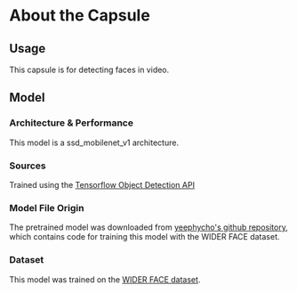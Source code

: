 # About the Capsule
## Usage
This capsule is for detecting faces in video. 

## Model
### Architecture & Performance
This model is a ssd_mobilenet_v1 architecture.

### Sources
Trained using the [Tensorflow Object Detection API](
https://github.com/tensorflow/models/blob/master/research/object_detection)

###  Model File Origin
The pretrained model was downloaded from 
[yeephycho's github repository](
https://github.com/yeephycho/tensorflow-face-detection), which contains code
for training this model with the WIDER FACE dataset.

### Dataset
This model was trained on the [WIDER FACE dataset](http://shuoyang1213.me/WIDERFACE/).
